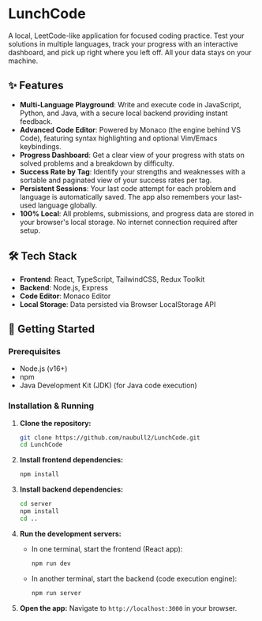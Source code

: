 # LunchCode

A local, LeetCode-like application for focused coding practice. Test your solutions in multiple languages, track your progress with an interactive dashboard, and pick up right where you left off. All your data stays on your machine.

## ✨ Features

- **Multi-Language Playground**: Write and execute code in JavaScript, Python, and Java, with a secure local backend providing instant feedback.
- **Advanced Code Editor**: Powered by Monaco (the engine behind VS Code), featuring syntax highlighting and optional Vim/Emacs keybindings.
- **Progress Dashboard**: Get a clear view of your progress with stats on solved problems and a breakdown by difficulty.
- **Success Rate by Tag**: Identify your strengths and weaknesses with a sortable and paginated view of your success rates per tag.
- **Persistent Sessions**: Your last code attempt for each problem and language is automatically saved. The app also remembers your last-used language globally.
- **100% Local**: All problems, submissions, and progress data are stored in your browser's local storage. No internet connection required after setup.

## 🛠️ Tech Stack

- **Frontend**: React, TypeScript, TailwindCSS, Redux Toolkit
- **Backend**: Node.js, Express
- **Code Editor**: Monaco Editor
- **Local Storage**: Data persisted via Browser LocalStorage API

## 🚀 Getting Started

### Prerequisites

- Node.js (v16+)
- npm
- Java Development Kit (JDK) (for Java code execution)

### Installation & Running

1. **Clone the repository:**
   ```bash
   git clone https://github.com/naubull2/LunchCode.git
   cd LunchCode
   ```

2. **Install frontend dependencies:**
   ```bash
   npm install
   ```

3. **Install backend dependencies:**
   ```bash
   cd server
   npm install
   cd ..
   ```

4. **Run the development servers:**
   - In one terminal, start the frontend (React app):
     ```bash
     npm run dev
     ```
   - In another terminal, start the backend (code execution engine):
     ```bash
     npm run server
     ```

5. **Open the app:**
   Navigate to `http://localhost:3000` in your browser.
